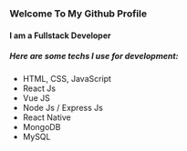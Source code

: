 ### Welcome To My Github Profile

#### I am a Fullstack Developer

##### Here are some techs I use for development:

- HTML, CSS, JavaScript
- React Js
- Vue JS
- Node Js / Express Js
- React Native
- MongoDB
- MySQL
